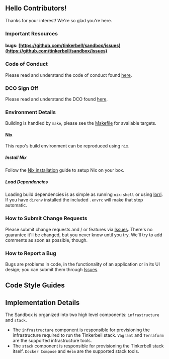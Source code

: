 ## Hello Contributors!

Thanks for your interest!
We're so glad you're here.

### Important Resources

#### bugs: [https://github.com/tinkerbell/sandbox/issues](https://github.com/tinkerbell/sandbox/issues)

### Code of Conduct

Please read and understand the code of conduct found [here](https://github.com/tinkerbell/.github/blob/main/CODE_OF_CONDUCT.md).

### DCO Sign Off

Please read and understand the DCO found [here](docs/DCO.md).

### Environment Details

Building is handled by `make`, please see the [Makefile](Makefile) for available targets.

#### Nix

This repo's build environment can be reproduced using `nix`.

##### Install Nix

Follow the [Nix installation](https://nixos.org/download.html) guide to setup Nix on your box.

##### Load Dependencies

Loading build dependencies is as simple as running `nix-shell` or using [lorri](https://github.com/nix-community/lorri).
If you have `direnv` installed the included `.envrc` will make that step automatic.

### How to Submit Change Requests

Please submit change requests and / or features via [Issues](https://github.com/tinkerbell/sandbox/issues).
There's no guarantee it'll be changed, but you never know until you try.
We'll try to add comments as soon as possible, though.

### How to Report a Bug

Bugs are problems in code, in the functionality of an application or in its UI design; you can submit them through [Issues](https://github.com/tinkerbell/sandbox/issues).

## Code Style Guides

## Implementation Details

The Sandbox is organized into two high level components: `infrastructure` and `stack`. 

- The `infrastructure` component is responsible for provisioning the infrastructure required to run the Tinkerbell stack. `Vagrant` and `Terraform` are the supported infrastructure tools.
- The `stack` component is responsible for provisioning the Tinkerbell stack itself. `Docker Compose` and `Helm` are the supported stack tools.
